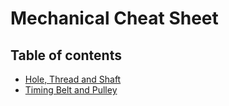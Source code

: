 # Mechanical Cheat Sheet

## Table of contents
* [Hole, Thread and Shaft](hole_thread_shaft.md)
* [Timing Belt and Pulley](timing_belt_pulley.md)